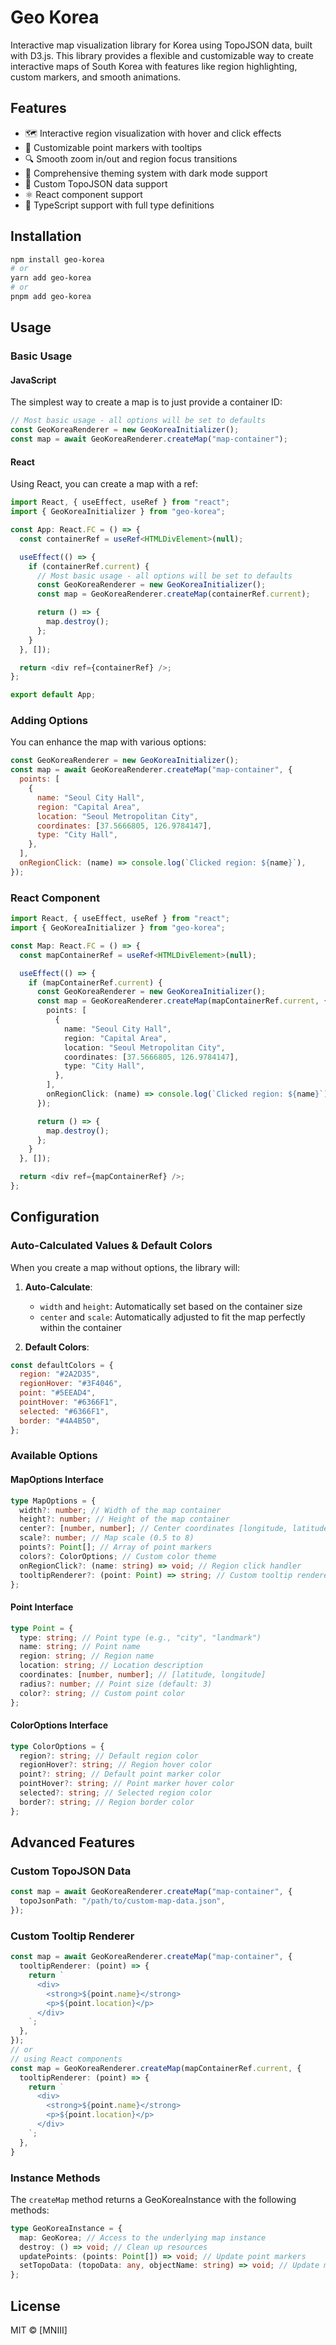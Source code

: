# Geo Korea

Interactive map visualization library for Korea using TopoJSON data, built with D3.js. This library provides a flexible and customizable way to create interactive maps of South Korea with features like region highlighting, custom markers, and smooth animations.

## Features

- 🗺️ Interactive region visualization with hover and click effects
- 📍 Customizable point markers with tooltips
- 🔍 Smooth zoom in/out and region focus transitions
- 🎨 Comprehensive theming system with dark mode support
- 🎯 Custom TopoJSON data support
- ⚛️ React component support
- 🔄 TypeScript support with full type definitions

## Installation

```bash
npm install geo-korea
# or
yarn add geo-korea
# or
pnpm add geo-korea
```

## Usage

### Basic Usage

#### JavaScript

The simplest way to create a map is to just provide a container ID:

```javascript
// Most basic usage - all options will be set to defaults
const GeoKoreaRenderer = new GeoKoreaInitializer();
const map = await GeoKoreaRenderer.createMap("map-container");
```

#### React

Using React, you can create a map with a ref:

```typescript
import React, { useEffect, useRef } from "react";
import { GeoKoreaInitializer } from "geo-korea";

const App: React.FC = () => {
  const containerRef = useRef<HTMLDivElement>(null);

  useEffect(() => {
    if (containerRef.current) {
      // Most basic usage - all options will be set to defaults
      const GeoKoreaRenderer = new GeoKoreaInitializer();
      const map = GeoKoreaRenderer.createMap(containerRef.current);

      return () => {
        map.destroy();
      };
    }
  }, []);

  return <div ref={containerRef} />;
};

export default App;
```

### Adding Options

You can enhance the map with various options:

```javascript
const GeoKoreaRenderer = new GeoKoreaInitializer();
const map = await GeoKoreaRenderer.createMap("map-container", {
  points: [
    {
      name: "Seoul City Hall",
      region: "Capital Area",
      location: "Seoul Metropolitan City",
      coordinates: [37.5666805, 126.9784147],
      type: "City Hall",
    },
  ],
  onRegionClick: (name) => console.log(`Clicked region: ${name}`),
});
```

### React Component

```typescript
import React, { useEffect, useRef } from "react";
import { GeoKoreaInitializer } from "geo-korea";

const Map: React.FC = () => {
  const mapContainerRef = useRef<HTMLDivElement>(null);

  useEffect(() => {
    if (mapContainerRef.current) {
      const GeoKoreaRenderer = new GeoKoreaInitializer();
      const map = GeoKoreaRenderer.createMap(mapContainerRef.current, {
        points: [
          {
            name: "Seoul City Hall",
            region: "Capital Area",
            location: "Seoul Metropolitan City",
            coordinates: [37.5666805, 126.9784147],
            type: "City Hall",
          },
        ],
        onRegionClick: (name) => console.log(`Clicked region: ${name}`),
      });

      return () => {
        map.destroy();
      };
    }
  }, []);

  return <div ref={mapContainerRef} />;
};
```

## Configuration

### Auto-Calculated Values & Default Colors

When you create a map without options, the library will:

1. **Auto-Calculate**:

   - `width` and `height`: Automatically set based on the container size
   - `center` and `scale`: Automatically adjusted to fit the map perfectly within the container

2. **Default Colors**:

```javascript
const defaultColors = {
  region: "#2A2D35",
  regionHover: "#3F4046",
  point: "#5EEAD4",
  pointHover: "#6366F1",
  selected: "#6366F1",
  border: "#4A4B50",
};
```

### Available Options

#### MapOptions Interface

```typescript
type MapOptions = {
  width?: number; // Width of the map container
  height?: number; // Height of the map container
  center?: [number, number]; // Center coordinates [longitude, latitude]
  scale?: number; // Map scale (0.5 to 8)
  points?: Point[]; // Array of point markers
  colors?: ColorOptions; // Custom color theme
  onRegionClick?: (name: string) => void; // Region click handler
  tooltipRenderer?: (point: Point) => string; // Custom tooltip renderer
};
```

#### Point Interface

```typescript
type Point = {
  type: string; // Point type (e.g., "city", "landmark")
  name: string; // Point name
  region: string; // Region name
  location: string; // Location description
  coordinates: [number, number]; // [latitude, longitude]
  radius?: number; // Point size (default: 3)
  color?: string; // Custom point color
};
```

#### ColorOptions Interface

```typescript
type ColorOptions = {
  region?: string; // Default region color
  regionHover?: string; // Region hover color
  point?: string; // Default point marker color
  pointHover?: string; // Point marker hover color
  selected?: string; // Selected region color
  border?: string; // Region border color
};
```

## Advanced Features

### Custom TopoJSON Data

```typescript
const map = await GeoKoreaRenderer.createMap("map-container", {
  topoJsonPath: "/path/to/custom-map-data.json",
});
```

### Custom Tooltip Renderer

```typescript
const map = await GeoKoreaRenderer.createMap("map-container", {
  tooltipRenderer: (point) => {
    return `
      <div>
        <strong>${point.name}</strong>
        <p>${point.location}</p>
      </div>
    `;
  },
});
// or
// using React components
const map = GeoKoreaRenderer.createMap(mapContainerRef.current, {
  tooltipRenderer: (point) => {
    return `
      <div>
        <strong>${point.name}</strong>
        <p>${point.location}</p>
      </div>
    `;
  },
}
```

### Instance Methods

The `createMap` method returns a GeoKoreaInstance with the following methods:

```typescript
type GeoKoreaInstance = {
  map: GeoKorea; // Access to the underlying map instance
  destroy: () => void; // Clean up resources
  updatePoints: (points: Point[]) => void; // Update point markers
  setTopoData: (topoData: any, objectName: string) => void; // Update map data
};
```

## License

MIT © [MNIII]

